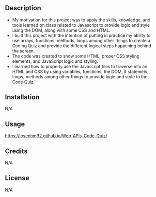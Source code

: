 # <Web-APIs-Code-Quiz>
# 

## Description

- My motivation for this project was to apply the skills, knowledge, and tools learned on class related to Javascript to provide logic and style using the DOM, along with some CSS and HTML.
- I built this project with the intention of putting in practice my ability to use arrays, functions, methods, loops among other things to create a Coding Quiz and provide the different logical steps happening behind the screen. 
- The code was created to show some HTML, proper CSS styling elements, and JavaScript logic and styling.
- I learned how to properly use the Javascript files to traverse into an HTML and CSS by using variables, functions, the DOM, if statemets, loops, methods among other things to provide logic and style to the Code Quiz.

## Installation

N/A

## Usage

https://joseobm92.github.io/Web-APIs-Code-Quiz/



## Credits

N/A

## License

N/A